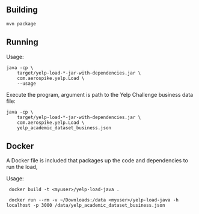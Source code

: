 
Building
----------------------------------------------------------------

    mvn package
    

Running
----------------------------------------------------------------

Usage:

    java -cp \
        target/yelp-load-*-jar-with-dependencies.jar \
        com.aerospike.yelp.Load \
        --usage

Execute the program, argument is path to the Yelp Challenge business data file:

    java -cp \
        target/yelp-load-*-jar-with-dependencies.jar \
        com.aerospike.yelp.Load \
        yelp_academic_dataset_business.json

Docker
----------------------------------------------------------------
A Docker file is included that packages up the code and dependencies to run the load, 

Usage:

     docker build -t <myuser>/yelp-load-java .

     docker run --rm -v ~/Downloads:/data <myuser>/yelp-load-java -h localhost -p 3000 /data/yelp_academic_dataset_business.json 


